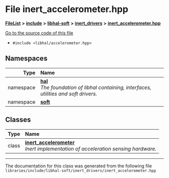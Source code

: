 

# File inert\_accelerometer.hpp



[**FileList**](files.md) **>** [**include**](dir_cba0faac6e93618a6e2539705915bd70.md) **>** [**libhal-soft**](dir_d4bad6877cf31bc2d39b696d7a305013.md) **>** [**inert\_drivers**](dir_140c0a66abe76384f84bfc7661372b14.md) **>** [**inert\_accelerometer.hpp**](inert__accelerometer_8hpp.md)

[Go to the source code of this file](inert__accelerometer_8hpp_source.md)



* `#include <libhal/accelerometer.hpp>`













## Namespaces

| Type | Name |
| ---: | :--- |
| namespace | [**hal**](namespacehal.md) <br>_The foundation of libhal containing, interfaces, utilities and soft drivers._  |
| namespace | [**soft**](namespacehal_1_1soft.md) <br> |


## Classes

| Type | Name |
| ---: | :--- |
| class | [**inert\_accelerometer**](classhal_1_1soft_1_1inert__accelerometer.md) <br>_Inert implementation of acceleration sensing hardware._  |



















































------------------------------
The documentation for this class was generated from the following file `libraries/include/libhal-soft/inert_drivers/inert_accelerometer.hpp`

